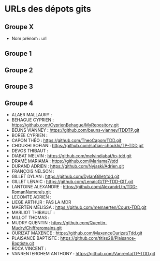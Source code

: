 # URLs des dépots gits

## Groupe X
* Nom prénom : url

## Groupe 1
## Groupe 2
## Groupe 3
## Groupe 4
* ALAER MALLAURY : 
* BEHAGUE CYPRIEN : https://github.com/CyprienBehague/MyRepository.git
* BEUNS VIANNEY : https://github.com/beuns-vianney/TDDTP.git
* BORÉE CYPRIEN : 
* CAPON THÉO : https://github.com/TheoCapon/TDD.git
* CHOUKHI SOFIAN : https://github.com/sofian-choukhi/TP-TDD.git
* DEVOS THIBAUT : 
* DIABAT  MELVIN : https://github.com/melvindiabat/tp-tdd.git
* DRAMÉ MARIAMA : https://github.com/Mariama7/tdd
* DURAND  ADRIEN : https://github.com/Nyjaski/Adrien.git
* FRANÇOIS  NELSON : 
* GILLET  DYLAN : https://github.com/DylanGillet/tdd.git
* GILLET  LENAIC : https://github.com/LenaicG/TP-TDD-GIT.git
* LANTOINE  ALEXANDRE : https://github.com/AlexandrLtn/TDD-RomanNumerals.git
* LECOMTE ADRIEN : 
* LIEGE ARTHUR : PAS LA MDR
* MAERTEN MÉLISSA : https://github.com/memaerten/Cours-TDD.git
* MARLIOT THIBAULT : 
* MILLOT  THOMAS : 
* MUDRY QUENTIN : https://github.com/Quentin-Mudry/Chiffreromains.git
* OURIZAT MAXENCE : https://github.com/MaxenceOurizat/Tdd.git
* PLAISANCE BAPTISTE : https://github.com/titiss28/Plaisance-Baptiste.git
* ROCA  VINCENT : 
* VANRENTERGHEM ANTHONY : https://github.com/Vanrenta/TP-TDD.git
